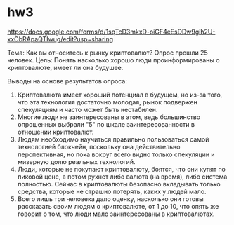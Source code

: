 # hw3
https://docs.google.com/forms/d/1sqTcD3mkxD-oiGF4eEsDDw9gih2U-xxObRApaQTIwug/edit?usp=sharing

Тема: Как вы относитесь к рынку криптовалют? Опрос прошли 25 человек. Цель: Понять насколько хорошо люди проинформированы о криптовалюте, имеет ли она будушее. 

Выводы на основе результатов опроса:
1) Криптовалюта имеет хороший потенциал в будущем, но из-за того, что эта технология достаточно молодая, рынок подвержен спекуляциям и часто может быть нестабилен. 
2) Многие люди не заинтересованы в этом, ведь большинство опрошенных выбрали "5" по шкале заинтересованности в отношении криптовалют.
3) Людям необходимо научиться правильно пользоваться самой технологией блокчейн, поскольку она действительно перспективная, но пока вокруг всего видно только спекуляции и мизерную долю реальных технологий.
4) Люди, которые не покупают криптовалюту, боятся, что они купят по пиковой цене, а потом рухнет либо валюта (на время), либо система полностью. Сейчас в криптовалюты безопасно вкладывать только средства, которые не страшно потерять, каких у людей мало.
5) Всего лишь три человека дало оценку, насколько они готовы рассказать своим людям о криптовалюте, от 1 до 10, что опять же говорит о том, что люди мало заинтересованы в криптовалютах.

